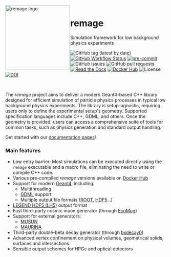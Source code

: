 <img src=".github/logo/remage-logo.png" alt="remage logo" align="left" height="200">

# remage

Simulation framework for low background physics experiments

![GitHub tag (latest by date)](https://img.shields.io/github/v/tag/legend-exp/remage?logo=git)
[![GitHub Workflow Status](https://img.shields.io/github/checks-status/legend-exp/remage/main?label=main%20branch&logo=github)](https://github.com/legend-exp/remage/actions)
[![pre-commit](https://img.shields.io/badge/pre--commit-enabled-brightgreen?logo=pre-commit&logoColor=white)](https://github.com/pre-commit/pre-commit)
![GitHub issues](https://img.shields.io/github/issues/legend-exp/remage?logo=github)
![GitHub pull requests](https://img.shields.io/github/issues-pr/legend-exp/remage?logo=github)
[![Read the Docs](https://img.shields.io/readthedocs/remage?logo=readthedocs)](https://remage.readthedocs.io)
[![Docker Hub](https://img.shields.io/badge/Docker-Hub-blue?logo=docker)](https://hub.docker.com/r/legendexp/remage)
![License](https://img.shields.io/github/license/legend-exp/remage)
[![DOI](https://zenodo.org/badge/DOI/10.5281/zenodo.11115662.svg)](https://doi.org/10.5281/zenodo.11115662)

<br/>

The _remage_ project aims to deliver a modern Geant4-based C++ library designed
for efficient simulation of particle physics processes in typical low background
physics experiments. The library is setup-agnostic, requiring users only to
define the experimental setup's geometry. Supported specification languages
include C++, GDML, and others. Once the geometry is provided, users can access a
comprehensive suite of tools for common tasks, such as physics generation and
standard output handling.

Get started with our [documentation pages](https://remage.readthedocs.io)!

### Main features

- Low entry barrier: Most simulations can be executed directly using the
  `remage` executable and a macro file, eliminating the need to write or compile
  C++ code.
- Various pre-compiled _remage_ versions available on
  [Docker Hub](https://hub.docker.com/r/legendexp/remage)
- Support for modern [Geant4](https://geant4.web.cern.ch), including:
  - Multithreading
  - [GDML](https://gdml.web.cern.ch/GDML) support
  - Multiple output file formats ([ROOT](https://root.cern.ch),
    [HDF5](https://www.hdfgroup.org/solutions/hdf5)...)
- [LEGEND HDF5 (LH5)](https://legend-exp.github.io/legend-data-format-specs/dev/hdf5/)
  output format
- Fast third-party cosmic muon generator (through
  [EcoMug](https://doi.org/10.1016/j.nima.2021.165732))
- Support for external generators:
  - [MUSUN](https://doi.org/10.1016/j.cpc.2008.10.013)
  - [MAURINA](https://doi.org/10.1140/epja/s10050-024-01336-0)
- Third-party double-beta decay generator (through
  [bxdecay0](https://github.com/BxCppDev/bxdecay0))
- Advanced vertex confinement on physical volumes, geometrical solids, surfaces
  and intersections
- Sensible output schemes for HPGe and optical detectors
